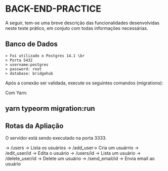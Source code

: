 # BACK-END-PRACTICE

A seguir, tem-se uma breve descrição das funcionalidades desenvolvidas neste teste prático, em conjuto com todas informações necessárias.

## Banco de Dados

```
> Foi utilizado o Postgres 14.1 \br
> Porta 5432
> username:postgres
> password: root
> database: bridgehub
```

Após a conexão ser validada, execute os seguintes comandos (migrations):

Com Yarn:

## yarn typeorm migration:run

## Rotas da Apliação

O servidor está sendo executado na porta 3333.

-> /users -> Lista os usuários
-> /add_user-> Cria um usuárrio
-> /edit_user/id -> Edita o usuário
-> /users/id -> Lista um usuário
-> /delete_user/id -> Delete um usuário
-> /send_email/id -> Envia email ao usuário
